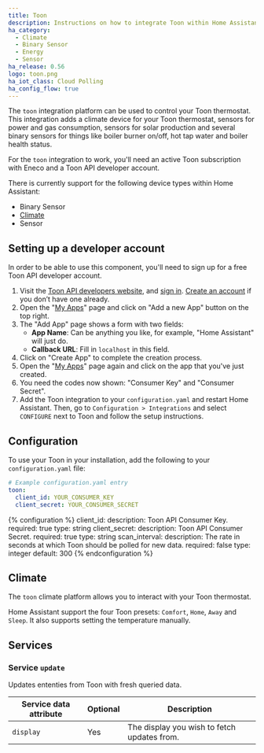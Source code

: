 ```yaml
---
title: Toon
description: Instructions on how to integrate Toon within Home Assistant.
ha_category:
  - Climate
  - Binary Sensor
  - Energy
  - Sensor
ha_release: 0.56
logo: toon.png
ha_iot_class: Cloud Polling
ha_config_flow: true
---
```


The `toon` integration platform can be used to control your Toon thermostat. This integration adds a climate device for your Toon thermostat, sensors for power and gas consumption, sensors for solar production and several binary sensors for things like boiler burner on/off, hot tap water and boiler health status.

For the `toon` integration to work, you'll need an active Toon subscription with Eneco and a Toon API developer account.

There is currently support for the following device types within Home Assistant:

- Binary Sensor
- [Climate](#climate)
- Sensor

## Setting up a developer account

In order to be able to use this component, you'll need to sign up for a free Toon API developer account.

1. Visit the [Toon API developers website](https://developer.toon.eu/), and [sign in](https://developer.toon.eu/user/login). [Create an account](https://developer.toon.eu/user/register) if you don’t have one already.
2. Open the "[My Apps](https://developer.toon.eu/user/me/apps)" page and click on "Add a new App" button on the top right.
3. The "Add App" page shows a form with two fields:
   - **App Name**: Can be anything you like, for example, "Home Assistant" will just do.
   - **Callback URL**: Fill in `localhost` in this field.
4. Click on "Create App" to complete the creation process.
5. Open the "[My Apps](https://developer.toon.eu/user/me/apps)" page again and click on the app that you've just created.
6. You need the codes now shown: "Consumer Key" and "Consumer Secret".
7. Add the Toon integration to your `configuration.yaml` and restart Home Assistant. Then, go to `Configuration > Integrations` and select `CONFIGURE` next to Toon and follow the setup instructions.

## Configuration

To use your Toon in your installation, add the following to your `configuration.yaml` file:

```yaml
# Example configuration.yaml entry
toon:
  client_id: YOUR_CONSUMER_KEY
  client_secret: YOUR_CONSUMER_SECRET
```

{% configuration %}
client_id:
  description: Toon API Consumer Key.
  required: true
  type: string
client_secret:
  description: Toon API Consumer Secret.
  required: true
  type: string
scan_interval:
  description: The rate in seconds at which Toon should be polled for new data.
  required: false
  type: integer
  default: 300
{% endconfiguration %}

## Climate

The `toon` climate platform allows you to interact with your Toon thermostat.

Home Assistant support the four Toon presets: `Comfort`, `Home`, `Away` and `Sleep`.
It also supports setting the temperature manually.

## Services

### Service `update`

Updates ententies from Toon with fresh queried data.

| Service data attribute | Optional | Description                                 |
| ---------------------- | -------- | ------------------------------------------- |
| `display`              | Yes      | The display you wish to fetch updates from. |
